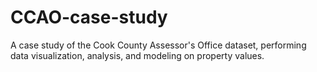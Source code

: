 # CCAO-case-study
A case study of the Cook County Assessor's Office dataset, performing data visualization, analysis, and modeling on property values.
